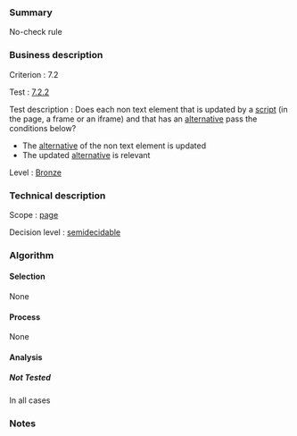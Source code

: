 ### Summary

No-check rule

### Business description

Criterion : 7.2

Test :
[7.2.2](http://www.accessiweb.org/index.php/accessiweb-22-english-version.html#test-7-2-2)

Test description : Does each non text element that is updated by a
[script](http://www.braillenet.org/accessibilite/referentiel-aw21-en/glossaire.php#mScript)
(in the page, a frame or an iframe) and that has an
[alternative](http://www.braillenet.org/accessibilite/referentiel-aw21-en/glossaire.php#mAltScript)
pass the conditions below?

-   The
    [alternative](http://www.braillenet.org/accessibilite/referentiel-aw21-en/glossaire.php#mAltScript)
    of the non text element is updated
-   The updated
    [alternative](http://www.braillenet.org/accessibilite/referentiel-aw21-en/glossaire.php#mAltScript)
    is relevant

Level : [Bronze](/en/category/rules-design/accessiweb-11/level/bronze)

### Technical description

Scope : [page](/en/category/rules-design/accessiweb-11/scope/page)

Decision level :
[semidecidable](/en/category/rules-design/accessiweb-11/decision-level/semidecidable)

### Algorithm

#### Selection

None

#### Process

None

#### Analysis

##### Not Tested

In all cases

### Notes


